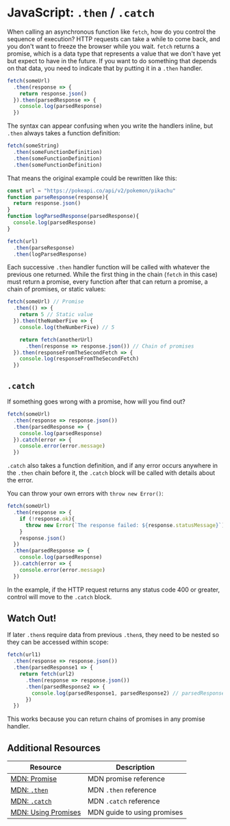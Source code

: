 # JavaScript: `.then` / `.catch`

When calling an asynchronous function like `fetch`, how do you control the sequence of execution? HTTP requests can take a while to come back, and you don't want to freeze the browser while you wait. `fetch` returns a promise, which is a data type that represents a value that we don't have yet but expect to have in the future. If you want to do something that depends on that data, you need to indicate that by putting it in a `.then` handler.

```js
fetch(someUrl)
  .then(response => {
    return response.json()
  }).then(parsedResponse => {
    console.log(parsedResponse)
  })
```

The syntax can appear confusing when you write the handlers inline, but `.then` always takes a function definition:

```js
fetch(someString)
  .then(someFunctionDefinition)
  .then(someFunctionDefinition)
  .then(someFunctionDefinition)
```

That means the original example could be rewritten like this:

```js
const url = "https://pokeapi.co/api/v2/pokemon/pikachu"
function parseResponse(response){
  return response.json()
}
function logParsedResponse(parsedResponse){
  console.log(parsedResponse)
}

fetch(url)
  .then(parseResponse)
  .then(logParsedResponse)
```

Each successive `.then` handler function will be called with whatever the previous one returned. While the first thing in the chain (`fetch` in this case) must return a promise, every function after that can return a promise, a chain of promises, or static values:

```js
fetch(someUrl) // Promise
  .then(() => {
    return 5 // Static value
  }).then(theNumberFive => {
    console.log(theNumberFive) // 5

    return fetch(anotherUrl)
      .then(response => response.json()) // Chain of promises
  }).then(responseFromTheSecondFetch => {
    console.log(responseFromTheSecondFetch)
  })
```

## `.catch`

If something goes wrong with a promise, how will you find out?

```js
fetch(someUrl)
  .then(response => response.json())
  .then(parsedResponse => {
    console.log(parsedResponse)
  }).catch(error => {
    console.error(error.message)
  })
```

`.catch` also takes a function definition, and if any error occurs anywhere in the `.then` chain before it, the `.catch` block will be called with details about the error.

You can throw your own errors with `throw new Error()`:

```js
fetch(someUrl)
  .then(response => {
    if (!response.ok){
      throw new Error(`The response failed: ${response.statusMessage}`)
    }
    response.json()
  })
  .then(parsedResponse => {
    console.log(parsedResponse)
  }).catch(error => {
    console.error(error.message)
  })
```

In the example, if the HTTP request returns any status code 400 or greater, control will move to the `.catch` block.

## Watch Out!

If later `.then`s require data from previous `.then`s, they need to be nested so they can be accessed within scope:

```js
fetch(url1)
  .then(response => response.json())
  .then(parsedResponse1 => {
    return fetch(url2)
      .then(response => response.json())
      .then(parsedResponse2 => {
        console.log(parsedResponse1, parsedResponse2) // parsedResponse1 is still in scope because it's nested
      })
  })
```

This works because you can return chains of promises in any promise handler.

## Additional Resources

| Resource | Description |
| --- | --- |
| [MDN: Promise](https://developer.mozilla.org/en-US/docs/Web/JavaScript/Reference/Global_Objects/Promise) | MDN promise reference |
| [MDN: `.then`](https://developer.mozilla.org/en-US/docs/Web/JavaScript/Reference/Global_Objects/Promise/then) | MDN `.then` reference |
| [MDN: `.catch`](https://developer.mozilla.org/en-US/docs/Web/JavaScript/Reference/Global_Objects/Promise/catch) | MDN `.catch` reference |
| [MDN: Using Promises](https://developer.mozilla.org/en-US/docs/Web/JavaScript/Guide/Using_promises) | MDN guide to using promises |
